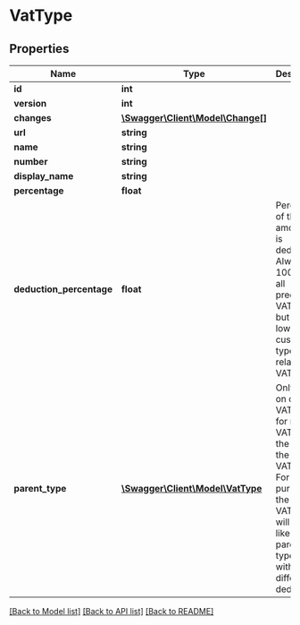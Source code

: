 # VatType

## Properties
Name | Type | Description | Notes
------------ | ------------- | ------------- | -------------
**id** | **int** |  | [optional] 
**version** | **int** |  | [optional] 
**changes** | [**\Swagger\Client\Model\Change[]**](Change.md) |  | [optional] 
**url** | **string** |  | [optional] 
**name** | **string** |  | [optional] 
**number** | **string** |  | [optional] 
**display_name** | **string** |  | [optional] 
**percentage** | **float** |  | [optional] 
**deduction_percentage** | **float** | Percentage of the VAT amount that is deducted. Always 100% for all predefined VAT types, but can be lower for custom types for relative VAT. | [optional] 
**parent_type** | [**\Swagger\Client\Model\VatType**](VatType.md) | Only used on custom VAT types for relative VAT, gives the link to the parent VAT type. For most purposes the custom VAT type will behave like the parent VAT type, but with different deduction. | [optional] 

[[Back to Model list]](../README.md#documentation-for-models) [[Back to API list]](../README.md#documentation-for-api-endpoints) [[Back to README]](../README.md)


